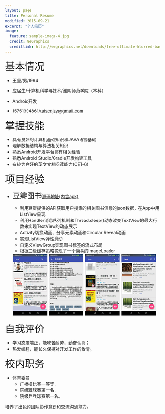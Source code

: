 ```yaml
---
layout: page
title: Personal Resume
modified: 2015-09-21
excerpt: "个人简历"
image:
  feature: sample-image-4.jpg
  credit: WeGraphics
  creditlink: http://wegraphics.net/downloads/free-ultimate-blurred-background-pack/
---
```


<font size='6'>基本情况</font>

- 王坚/男/1994

- 应届生/计算机科学与技术/淮阴师范学院（本科）

- Android开发

- 15751394861/taisenjay@gmail.com

<font size='6'>掌握技能</font>

- 具有良好的计算机基础知识和JAVA语言基础
- 理解数据结构与算法相关知识
- 熟悉Android开发平台具有相关经验
- 熟悉Android Studio/Gradle开发构建工具
- 有较为良好的英文文档阅读能力(CET-6)

<font size='6'>项目经验</font>
	
- <font size='5'>豆瓣图书</font>[源码地址(内含apk)](http://taisenjay.com/files/DoubanBooks.zip)
	- 利用豆瓣提供的API获取用户搜索的相关图书信息的json数据，在App中用ListView呈现
	- 利用Handler消息队列机制和Thread.sleep()动态改变TextView的最大行数来实现TextView的动态展示
	- Activity切换动画、分享元素动画和Circular Reveal动画
	- 实现ListView弹性滑动
	- 自定义ViewGroup实现图书标签的流式布局
	- 根据三级缓存策略实现了一个简易的ImageLoader

	<div class='row'>
        <img src='/images/dbb1.gif' width="112px" height="200px" style='border: #f1f1f1 solid 1px'/>
        <img src='/images/dbb2.gif' width="112px" height="200px" style='border: #f1f1f1 solid 1px'/>
        <img src='/images/dbb3.gif' width="112px" height="200px" style='border: #f1f1f1 solid 1px'/>
        <img src='/images/dbb4.gif' width="112px" height="200px"style='border: #f1f1f1 solid 1px'/>
    </div>

<font size='6'>自我评价</font>

- 学习态度端正，能吃苦耐劳，勤奋认真；
- 热爱编程，能长久保持对开发工作的激情。

<font size='6'>校内职务</font>

- 体育委员
	- 广播操比赛一等奖，
	- 院级篮球赛第一名，
	- 院级乒乓球赛第一名。

培养了出色的团队协作意识和交流沟通能力。

